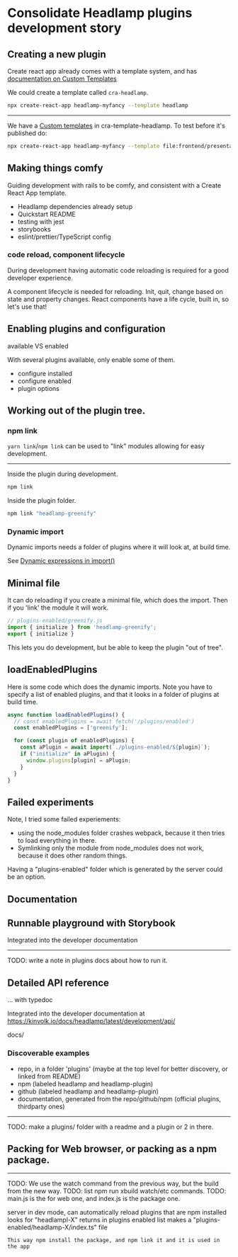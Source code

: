 # Consolidate Headlamp plugins development story 



## Creating a new plugin

Create react app already comes with a template system, and has 
[documentation on Custom Templates](https://create-react-app.dev/docs/custom-templates/)

We could create a template called `cra-headlamp`.

```bash
npx create-react-app headlamp-myfancy --template headlamp
```

---

We have a [Custom templates](https://create-react-app.dev/docs/custom-templates/)
in cra-template-headlamp. To test before it's published do:

```bash
npx create-react-app headlamp-myfancy --template file:frontend/presentation/cra-template-headlamp
```


## Making things comfy

Guiding development with rails to be comfy, and consistent with a Create React App template.

- Headlamp dependencies already setup
- Quickstart README
- testing with jest
- storybooks
- eslint/prettier/TypeScript config


### code reload, component lifecycle

During development having automatic code reloading is required for a good developer experience.

A component lifecycle is needed for reloading. Init, quit, change based on state and property changes.
React components have a life cycle, built in, so let's use that!



## Enabling plugins and configuration

available VS enabled

With several plugins available, only enable some of them.

- configure installed
- configure enabled
- plugin options


## Working out of the plugin tree.

### npm link

`yarn link`/`npm link` can be used to "link" modules allowing for easy development.


---


Inside the plugin during development.
```bash
npm link
```

Inside the plugin folder.

```bash
npm link "headlamp-greenify"
```


### Dynamic import

Dynamic imports needs a folder of plugins where it will look at, at build time.

See [Dynamic expressions in import()](https://webpack.js.org/api/module-methods/#dynamic-expressions-in-import)



## Minimal file

It can do reloading if you create a minimal file, which does the import.
Then if you 'link' the module it will work.

```js
// plugins-enabled/greenify.js
import { initialize } from 'headlamp-greenify';
export { initialize }
```

This lets you do development, but be able to keep the plugin "out of tree".



## loadEnabledPlugins

Here is some code which does the dynamic imports. 
Note you have to specify a list of enabled plugins, and that it looks in a folder of plugins at build time.

```js
async function loadEnabledPlugins() {
  // const enabledPlugins = await fetch('/plugins/enabled')
  const enabledPlugins = ['greenify'];

  for (const plugin of enabledPlugins) {
    const aPlugin = await import(`./plugins-enabled/${plugin}`);
    if ("initialize" in aPlugin) {
      window.plugins[plugin] = aPlugin;
    }
  }
}
```



## Failed experiments

Note, I tried some failed experiements:

- using the node_modules folder crashes webpack, because it then tries to load everything in there.
- Symlinking only the module from node_modules does not work, because it does other random things.


Having a "plugins-enabled" folder which is generated by the server could be an option.



## Documentation



## Runnable playground with Storybook

Integrated into the developer documentation


---

TODO: write a note in plugins docs about how to run it.


## Detailed API reference

... with typedoc

Integrated into the developer documentation at https://kinvolk.io/docs/headlamp/latest/development/api/

docs/



### Discoverable examples

- repo, in a folder 'plugins' (maybe at the top level for better discovery, or linked from README)
- npm (labeled headlamp and headlamp-plugin)
- github (labeled headlamp and headlamp-plugin)
- documentation, generated from the repo/github/npm (official plugins, thirdparty ones)

---

TODO: make a plugins/ folder with a readme and a plugin or 2 in there.


## Packing for Web browser, or packing as a npm package.

---

TODO: We use the watch command from the previous way, but the build from the new way.
TODO: list npm run xbuild watch/etc commands.
TODO: main.js is the for web one, and index.js is the package one.




server in dev mode, can automatically reload plugins that are npm installed
	looks for "headlampl-X"
		returns in plugins enabled list
		makes a "plugins-enabled/headlamp-X/index.ts" file 

	This way npm install the package, and npm link it and it is used in the app



